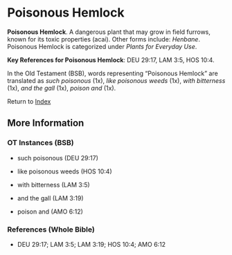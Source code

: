 # Poisonous Hemlock
**Poisonous Hemlock**. 
A dangerous plant that may grow in field furrows, known for its toxic properties (acai). 
Other forms include: 
*Henbane*. 
Poisonous Hemlock is categorized under _Plants for Everyday Use_. 


**Key References for Poisonous Hemlock**: 
DEU 29:17, LAM 3:5, HOS 10:4. 


In the Old Testament (BSB), words representing “Poisonous Hemlock” are translated as 
*such poisonous* (1x), *like poisonous weeds* (1x), *with bitterness* (1x), *and the gall* (1x), *poison and* (1x). 




Return to [Index](00-Index.md)

## More Information

### OT Instances (BSB)

* such poisonous (DEU 29:17)

* like poisonous weeds (HOS 10:4)

* with bitterness (LAM 3:5)

* and the gall (LAM 3:19)

* poison and (AMO 6:12)



### References (Whole Bible)

* DEU 29:17; LAM 3:5; LAM 3:19; HOS 10:4; AMO 6:12



